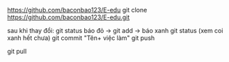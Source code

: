  https://github.com/baconbao123/E-edu
 git clone https://github.com/baconbao123/E-edu.git

 sau khi thay  đổi:
 git status
 báo đỏ -> git add -> báo xanh
 git status (xem coi xanh hết chưa)
 git commit "Tên+ việc làm"
 git push
 

 git pull
